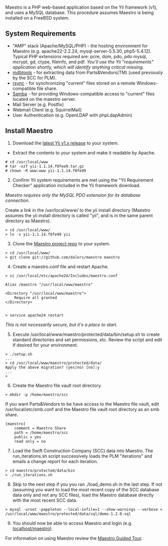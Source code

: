 Maestro is a PHP web-based application based on the Yii framework (v1), and uses a MySQL database. This procedure assumes Maestro is being installed on a FreeBSD system.

## System Requirements

* "AMP" stack (Apache/MySQL/PHP) - the hosting environment for Maestro (e.g. apache22-2.2.24, mysql-server-5.5.30, php5-5.4.12). Typical PHP extensions required are: pcre, dom, pdo, pdo mysql, mcrypt, gd, ctype, fileinfo, and pdf. *You'll use the Yii "requirements" application shortly, which will identify anything critical missing.*
* [mdbtools](https://github.com/brianb/mdbtools) - for extracting data from Parts&Vendors(TM) (used previously by the SCC for PLM).
* [rsync](http://rsync.samba.org/) - for synchronizing "current" files stored on a remote Windows-compatible file share.
* [Samba](http://www.samba.org) - for providing Windows-compatible access to "current" files located on the maestro server.
* Mail Server (e.g. Postfix)
* Webmail Client (e.g. SquirrelMail)
* User Authentication (e.g. OpenLDAP with phpLdapAdmin)

## Install Maestro

1) Download the [latest Yii v1.x release](http://www.yiiframework.com) to your system.

* Extract the contents to your system and make it readable by Apache.

```
# cd /usr/local/www
# tar -xzf yii-1.1.14.f0fee9.tar.gz
# chown -R www:www yii-1.1.14.f0fe99
```

2) Confirm Yii system requirements are met using the "Yii Requirement Checker" application included in the Yii framework download.

*Maestro requires only the MySQL PDO extension for its database connection.*

Create a link in the /usr/local/www/ to the yii install directory (Maestro assumes the yii install directory is called "yii", and is in the same parent directory as Maestro).

```
> cd /usr/local/www/
> ln -s yii-1.1.14.f0fe99 yii
```

3) Clone the [Maestro project repo](https://github.com/dalers/maestro-yii) to your system.

```
> cd /usr/local/www/
> git clone git://github.com/dalers/maestro maestro
```

4) Create a maestro.conf file and restart Apache.

```
> vi /usr/local/etc/apache24/Includes/maestro.conf

Alias /maestro "/usr/local/www/maestro"

<Directory "/usr/local/www/maestro">
    Require all granted
</Directory>


> service apache24 restart
```

*This is not necessarily secure, but it's a place to start.*

5) Execute /usr/local/www/maestro/protected/data/bin/setup.sh to create standard directories and set permissions, etc. Review the script and edit if desired for your environment.

```
> ./setup.sh
...
> cd /usr/local/www/maestro/protected/data/
Apply the above migration? (yes|no) [no]:y
...
>
```

6) Create the Maestro file vault root directory.

```
> mkdir -p /home/maestro/scc
```

If you want Parts&Vendors to be have access to the Maestro file vault, edit /usr/local/etc/smb.conf and the Maestro file vault root directory as an smb share.

```
[maestro]
    comment = Maestro Share
    path = /home/maestro/scc
    public = yes
    read only = no
```

7) Load the Swift Construction Company (SCC) data into Maestro. The run_iterations.sh script successively loads the PLM "iterations" and emails a change report for each iteration.

```
> cd maestro/protected/data/bin
> ./run_iterations.sh
```

8) Skip to the next step if you you ran ./load_demo.sh in the last step. If not (assuming you want to load the most recent copy of the SCC database data only and not any SCC files), load the Maestro database directly with the most recent SCC data.

```
> mysql -uroot -pappleton --local-infile=1 --show-warnings --verbose < /usr/local/www/maestro/protected/data/sql/demo-1.2.0.sql
```

9) You should now be able to access Maestro and login (e.g. [localhost/maestro](http://localhost/maestro)).

For information on using Maestro review the [Maestro Guided Tour](http://github.com/dalers/maestro/wiki/Guided-tour).
